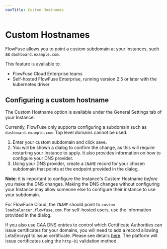 ```yaml
---
navTitle: Custom Hostnames
---
```


# Custom Hostnames

FlowFuse allows you to point a custom subdomain at your instances, such as `dashboard.example.com`.

This feature is available to:

 - FlowFuse Cloud Enterprise teams
 - Self-hosted FlowFuse Enterprise, running version 2.5 or later with the kubernetes driver

## Configuring a custom hostname

The Custom Hostname option is available under the General Settings tab of your Instance.

Currently, FlowFuse only supports configuring a subdomain such as `dashboard.example.com`. Top level domains cannot be used.

1. Enter your custom subdomain and click save.
2. You will be shown a dialog to confirm the change, as this will require restarting your Instance to apply.
   It also provides information on how to configure your DNS provider.
3. Using your DNS provider, create a `CNAME` record for your chosen subdomain that points at the endpoint provided
   in the dialog.

**Note**: it is important to configure the Instance's Custom Hostname *before* you make the DNS changes. Making
the DNS changes without configuring your Instance may allow someone else to configure their instance to use
your subdomain.

For FlowFuse Cloud, the `CNAME` should point to `custom-loadbalancer.flowfuse.com`. For self-hosted users,
use the information provided in the dialog.

If you also use CAA DNS entries to control which Certificate Authorities can issue certificates for your domains,
you will need to add a record allowing LetsEncrypt to issue certificate. Please see details [here](https://letsencrypt.org/docs/caa/).
The platform will issue certificates using the `http-01` validation method.